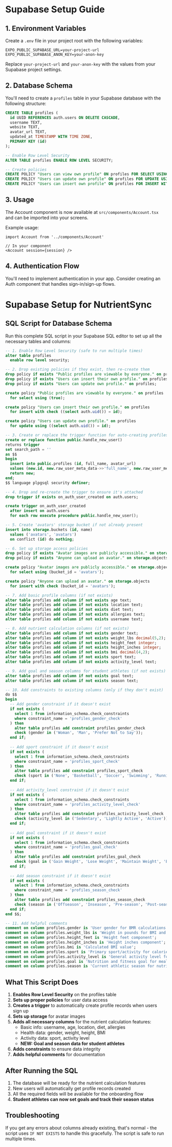 # Supabase Setup Guide

## 1. Environment Variables
Create a `.env` file in your project root with the following variables:

```
EXPO_PUBLIC_SUPABASE_URL=your-project-url
EXPO_PUBLIC_SUPABASE_ANON_KEY=your-anon-key
```

Replace `your-project-url` and `your-anon-key` with the values from your Supabase project settings.

## 2. Database Schema
You'll need to create a `profiles` table in your Supabase database with the following structure:

```sql
CREATE TABLE profiles (
  id UUID REFERENCES auth.users ON DELETE CASCADE,
  username TEXT,
  website TEXT,
  avatar_url TEXT,
  updated_at TIMESTAMP WITH TIME ZONE,
  PRIMARY KEY (id)
);

-- Enable Row Level Security
ALTER TABLE profiles ENABLE ROW LEVEL SECURITY;

-- Create policies
CREATE POLICY "Users can view own profile" ON profiles FOR SELECT USING (auth.uid() = id);
CREATE POLICY "Users can update own profile" ON profiles FOR UPDATE USING (auth.uid() = id);
CREATE POLICY "Users can insert own profile" ON profiles FOR INSERT WITH CHECK (auth.uid() = id);
```

## 3. Usage
The Account component is now available at `src/components/Account.tsx` and can be imported into your screens.

Example usage:
```tsx
import Account from '../components/Account'

// In your component
<Account session={session} />
```

## 4. Authentication Flow
You'll need to implement authentication in your app. Consider creating an Auth component that handles sign-in/sign-up flows. 

# Supabase Setup for NutrientSync

## SQL Script for Database Schema

Run this complete SQL script in your Supabase SQL editor to set up all the necessary tables and columns:

```sql
-- 1. Enable Row Level Security (safe to run multiple times)
alter table profiles
  enable row level security;

-- 2. Drop existing policies if they exist, then re-create them
drop policy if exists "Public profiles are viewable by everyone." on profiles;
drop policy if exists "Users can insert their own profile." on profiles;
drop policy if exists "Users can update own profile." on profiles;

create policy "Public profiles are viewable by everyone." on profiles
  for select using (true);

create policy "Users can insert their own profile." on profiles
  for insert with check ((select auth.uid()) = id);

create policy "Users can update own profile." on profiles
  for update using ((select auth.uid()) = id);

-- 3. Create or replace the trigger function for auto-creating profiles
create or replace function public.handle_new_user()
returns trigger
set search_path = ''
as $$
begin
  insert into public.profiles (id, full_name, avatar_url)
  values (new.id, new.raw_user_meta_data->>'full_name', new.raw_user_meta_data->>'avatar_url');
  return new;
end;
$$ language plpgsql security definer;

-- 4. Drop and re-create the trigger to ensure it's attached
drop trigger if exists on_auth_user_created on auth.users;

create trigger on_auth_user_created
  after insert on auth.users
  for each row execute procedure public.handle_new_user();

-- 5. Create 'avatars' storage bucket if not already present
insert into storage.buckets (id, name)
  values ('avatars', 'avatars')
  on conflict (id) do nothing;

-- 6. Set up storage access policies
drop policy if exists "Avatar images are publicly accessible." on storage.objects;
drop policy if exists "Anyone can upload an avatar." on storage.objects;

create policy "Avatar images are publicly accessible." on storage.objects
  for select using (bucket_id = 'avatars');

create policy "Anyone can upload an avatar." on storage.objects
  for insert with check (bucket_id = 'avatars');

-- 7. Add basic profile columns (if not exists)
alter table profiles add column if not exists age text;
alter table profiles add column if not exists location text;
alter table profiles add column if not exists diet text;
alter table profiles add column if not exists allergies text;
alter table profiles add column if not exists username text;

-- 8. Add nutrient calculation columns (if not exists)
alter table profiles add column if not exists gender text;
alter table profiles add column if not exists weight_lbs decimal(5,2);
alter table profiles add column if not exists height_feet integer;
alter table profiles add column if not exists height_inches integer;
alter table profiles add column if not exists bmi decimal(4,2);
alter table profiles add column if not exists sport text;
alter table profiles add column if not exists activity_level text;

-- 9. Add goal and season columns for student athletes (if not exists)
alter table profiles add column if not exists goal text;
alter table profiles add column if not exists season text;

-- 10. Add constraints to existing columns (only if they don't exist)
do $$
begin
  -- Add gender constraint if it doesn't exist
  if not exists (
    select 1 from information_schema.check_constraints 
    where constraint_name = 'profiles_gender_check'
  ) then
    alter table profiles add constraint profiles_gender_check 
    check (gender in ('Woman', 'Man', 'Prefer Not to Say'));
  end if;
  
  -- Add sport constraint if it doesn't exist
  if not exists (
    select 1 from information_schema.check_constraints 
    where constraint_name = 'profiles_sport_check'
  ) then
    alter table profiles add constraint profiles_sport_check 
    check (sport in ('None', 'Basketball', 'Soccer', 'Swimming', 'Running', 'Tennis', 'Football', 'Baseball', 'Volleyball', 'Track & Field', 'Cross Country', 'Wrestling', 'Golf', 'Lacrosse', 'Hockey'));
  end if;
  
  -- Add activity_level constraint if it doesn't exist
  if not exists (
    select 1 from information_schema.check_constraints 
    where constraint_name = 'profiles_activity_level_check'
  ) then
    alter table profiles add constraint profiles_activity_level_check 
    check (activity_level in ('Sedentary', 'Lightly Active', 'Active'));
  end if;
  
  -- Add goal constraint if it doesn't exist
  if not exists (
    select 1 from information_schema.check_constraints 
    where constraint_name = 'profiles_goal_check'
  ) then
    alter table profiles add constraint profiles_goal_check 
    check (goal in ('Gain Weight', 'Lose Weight', 'Maintain Weight', 'Build Muscle', 'Improve Performance'));
  end if;
  
  -- Add season constraint if it doesn't exist
  if not exists (
    select 1 from information_schema.check_constraints 
    where constraint_name = 'profiles_season_check'
  ) then
    alter table profiles add constraint profiles_season_check 
    check (season in ('Offseason', 'Inseason', 'Pre-season', 'Post-season'));
  end if;
end $$;

-- 11. Add helpful comments
comment on column profiles.gender is 'User gender for BMR calculations';
comment on column profiles.weight_lbs is 'Weight in pounds for BMI and calorie calculations';
comment on column profiles.height_feet is 'Height feet component';
comment on column profiles.height_inches is 'Height inches component';
comment on column profiles.bmi is 'Calculated BMI value';
comment on column profiles.sport is 'Primary sport/activity for calorie burn calculations';
comment on column profiles.activity_level is 'General activity level for TDEE calculations';
comment on column profiles.goal is 'Nutrition and fitness goal for meal planning';
comment on column profiles.season is 'Current athletic season for nutrition adjustments';
```

## What This Script Does

1. **Enables Row Level Security** on the profiles table
2. **Sets up proper policies** for user data access
3. **Creates a trigger** to automatically create profile records when users sign up
4. **Sets up storage** for avatar images
5. **Adds all necessary columns** for the nutrient calculation features:
   - Basic info: username, age, location, diet, allergies
   - Health data: gender, weight, height, BMI
   - Activity data: sport, activity level
   - **NEW: Goal and season data for student athletes**
6. **Adds constraints** to ensure data integrity
7. **Adds helpful comments** for documentation

## After Running the SQL

1. The database will be ready for the nutrient calculation features
2. New users will automatically get profile records created
3. All the required fields will be available for the onboarding flow
4. **Student athletes can now set goals and track their season status**

## Troubleshooting

If you get any errors about columns already existing, that's normal - the script uses `IF NOT EXISTS` to handle this gracefully. The script is safe to run multiple times. 